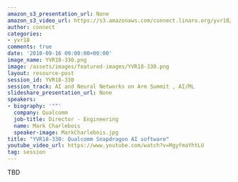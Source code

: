 ```yaml
---
amazon_s3_presentation_url: None
amazon_s3_video_url: https://s3.amazonaws.com/connect.linaro.org/yvr18/videos/yvr18-330.mp4
author: connect
categories:
- yvr18
comments: true
date: '2018-09-16 09:00:00+00:00'
image_name: YVR18-330.png
image: /assets/images/featured-images/YVR18-330.png
layout: resource-post
session_id: YVR18-330
session_track: AI and Neural Networks on Arm Summit , AI/ML
slideshare_presentation_url: None
speakers:
- biography: '""'
  company: Qualcomm
  job-title: Director - Engineering
  name: Mark Charlebois
  speaker-image: MarkCharlebois.jpg
title: "YVR18-330: Qualcomm Snapdragon AI software"
youtube_video_url: https://www.youtube.com/watch?v=MgyfmaYhtLU
tag: session
---
```


TBD
